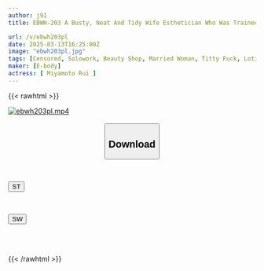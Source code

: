 ```yaml
---
author: j91
title: EBWH-203 A Busty, Neat And Tidy Wife Esthetician Who Was Trained To Be Crazy About Big Dicks By Her Ex-boyfriend Is Once Again Turned On By A Big-dick Customer And Gives In To Her Body... Rui Miyamoto

url: /v/ebwh203pl
date: 2025-03-13T16:25:00Z
image: "ebwh203pl.jpg"
tags: [Censored, Solowork, Beauty Shop, Married Woman, Titty Fuck, Lotion, Huge Cock	]
maker: [E-body]
actress: [ Miyamoto Rui ]
---
```



{{< rawhtml >}}

<div class="video" data-videoid="7wpWWdydeOCMVJ">
    <a href="javascript:;">
        <img src="/v/ebwh203pl/ebwh203pl.jpg" width="WIDTH" height="HEIGHT" alt="ebwh203pl.mp4" loading="lazy">
    </a>
</div>

<script type="text/javascript" src="https://j91.asia/asset/on-demand-st.js"></script>

<br>
  <link rel="stylesheet" href="https://j91.asia/asset/bs5.css">
  
  <center>
  <button class="btn btn-primary" type="button" data-bs-toggle="collapse" data-bs-target=".multi-collapse" aria-expanded="false" aria-controls="multiCollapseExample1 multiCollapseExample2"><h2>Download</h2></button></center>
</p>
<div class="row">
  <div class="col">
    <div class="collapse multi-collapse" id="multiCollapseExample1">
      <div class="card card-body">
	      	      <br>
<div class="buttons">  
<p><a href="/v/ebwh203pl/st.html" target="_blank"><button class="btn-hover color-3"><i class="fa fa-download"></i> ST</button></a></p></div>
    </div>
  </div>
</div>
  <div class="col">
    <div class="collapse multi-collapse" id="multiCollapseExample2">
      <div class="card card-body">
	      <br>
<div class="buttons">
<p><a href="/v/ebwh203pl/sw.html" target="_blank"><button class="btn-hover color-2"><i class="fa fa-download"></i> SW</button></a></p></div>
<br><br>
      </div>
    </div>
  </div>
</div>

{{< /rawhtml >}}